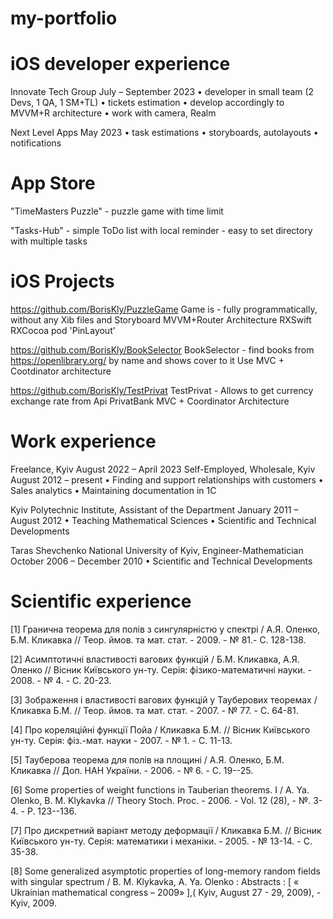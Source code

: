 # my-portfolio

# iOS developer experience

Innovate Tech Group
July – September 2023 
•	developer in small team (2 Devs, 1 QA, 1 SM+TL)
•	tickets estimation 
•	develop accordingly to MVVM+R architecture
•	work with camera, Realm

Next Level Apps
May 2023
•	task estimations
•	storyboards, autolayouts
•	notifications

# App Store 

  "TimeMasters Puzzle" - puzzle game with time limit 

  "Tasks-Hub" - simple ToDo list with local reminder - easy to set directory with multiple tasks   
  
# iOS Projects

https://github.com/BorisKly/PuzzleGame  Game is - fully programmatically, without any Xib files and Storyboard
MVVM+Router Architecture
RXSwift RXCocoa
pod 'PinLayout'

https://github.com/BorisKly/BookSelector BookSelector - find books from https://openlibrary.org/ by name and shows cover to it
Use MVC + Cootdinator architecture

https://github.com/BorisKly/TestPrivat TestPrivat - Allows to get currency exchange rate from Api PrivatBank
MVC + Coordinator Architecture

# Work experience

Freelance, Kyiv
August 2022 – April 2023
Self-Employed, Wholesale, Kyiv
August 2012 – present
•	Finding and support relationships with customers
•	Sales analytics 
•	Maintaining documentation in 1C


Kyiv Polytechnic Institute, Assistant of the Department 
January 2011 – August 2012
•	Teaching Mathematical Sciences 
•	Scientific and Technical Developments


Taras Shevchenko National University of Kyiv, Engineer-Mathematician
October 2006 – December 2010
•	Scientific and Technical Developments


# Scientific experience

[1]   Гранична теорема для полів з сингулярністю у спектрі / А.Я. Оленко, Б.М. Кликавка // Теор. ймов. та мат. стат. - 2009. - № 81.- C. 128-138. 

[2]   Асимптотичні властивості вагових функцій / Б.М. Кликавка, А.Я. Оленко // Вісник Київського ун-ту. Серія: фізико-математичні науки. - 2008. - № 4. - C. 20-23.

[3]   Зображення і властивості вагових функцій у Тауберових теоремах / Кликавка Б.М. // Теор. ймов. та мат. стат. - 2007. - № 77. - С. 64-81.

[4]   Про кореляційні функції Пойа / Кликавка Б.М. // Вісник Київського ун-ту. Серія: фіз.-мат. науки - 2007. - № 1. - C. 11-13.

[5]   Тауберова теорема для полів на площині / А.Я. Оленко, Б.М. Кликавка // Доп. НАН України. - 2006. - № 6. - С. 19--25.

[6]   Some properties of weight functions in Tauberian theorems.  I / A. Ya. Olenko, B. M. Klykavka // Theory Stoch. Proc. - 2006. - Vol. 12 (28), - №. 3-4. - P. 123--136.

[7]   Про дискретний варіант методу деформації / Кликавка Б.М. // Вісник Київського ун-ту. Серія: математики і механіки. - 2005. - № 13-14. - C. 35-38.

[8]   Some generalized asymptotic properties of long-memory random fields with singular spectrum / B. M. Klykavka, A. Ya. Olenko : Abstracts : [  « Ukrainian mathematical congress – 2009» ],( Kyiv, August 27 - 29, 2009), - Kyiv, 2009.
